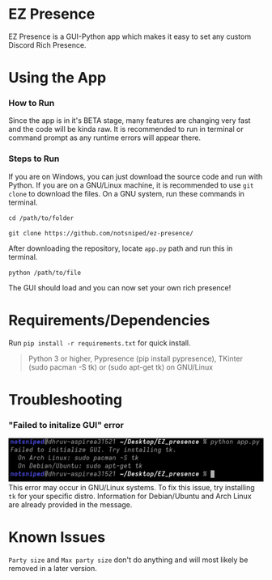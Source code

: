 # EZ Presence
EZ Presence is a GUI-Python app which makes it easy to set any custom Discord Rich Presence.

# Using the App
### How to Run
Since the app is in it's BETA stage, many features are changing very fast and the code will be kinda raw. It is recommended to run in terminal or command prompt as any runtime errors will appear there.

### Steps to Run
If you are on Windows, you can just download the source code and run with Python. If you are on a GNU/Linux machine, it is recommended to use `git clone` to download the files. On a GNU system, run these commands in terminal.
```shell
cd /path/to/folder
```
```shell
git clone https://github.com/notsniped/ez-presence/
```
After downloading the repository, locate `app.py` path and run this in terminal.
```shell
python /path/to/file
```
The GUI should load and you can now set your own rich presence!

# Requirements/Dependencies
Run `pip install -r requirements.txt` for quick install.
> Python 3 or higher,
> Pypresence (pip install pypresence),
> TKinter (sudo pacman -S tk) or (sudo apt-get tk) on GNU/Linux

# Troubleshooting
### "Failed to initalize GUI" error
![](https://github.com/notsniped/ez-presence/blob/main/assets/Screenshot_20220301_110912.png)
This error may occur in GNU/Linux systems. To fix this issue, try installing `tk` for your specific distro. Information for Debian/Ubuntu and Arch Linux are already provided in the message.

# Known Issues
`Party size` and `Max party size` don't do anything and will most likely be removed in a later version.
